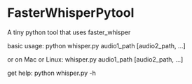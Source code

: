 # FasterWhisperPytool
A tiny python tool that uses faster_whisper

basic usage: python whisper.py audio1_path \[audio2_path, ...\]

or on Mac or Linux: whisper.py audio1_path \[audio2_path, ...\]

get help: python whisper.py -h

